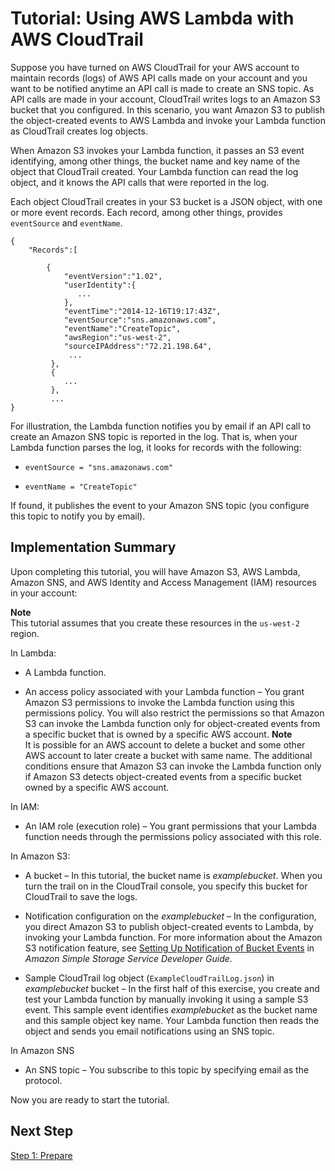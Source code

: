 # Tutorial: Using AWS Lambda with AWS CloudTrail<a name="with-cloudtrail-example"></a>

Suppose you have turned on AWS CloudTrail for your AWS account to maintain records \(logs\) of AWS API calls made on your account and you want to be notified anytime an API call is made to create an SNS topic\. As API calls are made in your account, CloudTrail writes logs to an Amazon S3 bucket that you configured\. In this scenario, you want Amazon S3 to publish the object\-created events to AWS Lambda and invoke your Lambda function as CloudTrail creates log objects\. 

When Amazon S3 invokes your Lambda function, it passes an S3 event identifying, among other things, the bucket name and key name of the object that CloudTrail created\. Your Lambda function can read the log object, and it knows the API calls that were reported in the log\.

Each object CloudTrail creates in your S3 bucket is a JSON object, with one or more event records\. Each record, among other things, provides `eventSource` and `eventName`\. 

```
{
    "Records":[
 
        {
            "eventVersion":"1.02",
            "userIdentity":{
               ...
            },
            "eventTime":"2014-12-16T19:17:43Z",
            "eventSource":"sns.amazonaws.com", 
            "eventName":"CreateTopic",
            "awsRegion":"us-west-2",
            "sourceIPAddress":"72.21.198.64",
             ...
         },
         {
            ...
         },
         ...
}
```

For illustration, the Lambda function notifies you by email if an API call to create an Amazon SNS topic is reported in the log\. That is, when your Lambda function parses the log, it looks for records with the following:

+ `eventSource = "sns.amazonaws.com"`

+ `eventName = "CreateTopic"`

 If found, it publishes the event to your Amazon SNS topic \(you configure this topic to notify you by email\)\.

## Implementation Summary<a name="with-cloudtrail-example-impl-summary"></a>

Upon completing this tutorial, you will have Amazon S3, AWS Lambda, Amazon SNS, and AWS Identity and Access Management \(IAM\) resources in your account:

**Note**  
This tutorial assumes that you create these resources in the `us-west-2` region\.

In Lambda:

+ A Lambda function\.

+  An access policy associated with your Lambda function – You grant Amazon S3 permissions to invoke the Lambda function using this permissions policy\. You will also restrict the permissions so that Amazon S3 can invoke the Lambda function only for object\-created events from a specific bucket that is owned by a specific AWS account\. 
**Note**  
 It is possible for an AWS account to delete a bucket and some other AWS account to later create a bucket with same name\. The additional conditions ensure that Amazon S3 can invoke the Lambda function only if Amazon S3 detects object\-created events from a specific bucket owned by a specific AWS account\. 

In IAM:

+  An IAM role \(execution role\) – You grant permissions that your Lambda function needs through the permissions policy associated with this role\. 

In Amazon S3:

+ A bucket – In this tutorial, the bucket name is *examplebucket*\. When you turn the trail on in the CloudTrail console, you specify this bucket for CloudTrail to save the logs\. 

+ Notification configuration on the *examplebucket* – In the configuration, you direct Amazon S3 to publish object\-created events to Lambda, by invoking your Lambda function\. For more information about the Amazon S3 notification feature, see [Setting Up Notification of Bucket Events](http://docs.aws.amazon.com/AmazonS3/latest/dev/NotificationHowTo.html) in *Amazon Simple Storage Service Developer Guide*\.

+ Sample CloudTrail log object \(`ExampleCloudTrailLog.json`\) in *examplebucket* bucket – In the first half of this exercise, you create and test your Lambda function by manually invoking it using a sample S3 event\. This sample event identifies *examplebucket* as the bucket name and this sample object key name\. Your Lambda function then reads the object and sends you email notifications using an SNS topic\. 

In Amazon SNS

+ An SNS topic – You subscribe to this topic by specifying email as the protocol\.

Now you are ready to start the tutorial\. 

## Next Step<a name="with-cloudtrail-example-impl-summary-next-step"></a>

[Step 1: Prepare](with-cloudtrail-example-prepare.md)